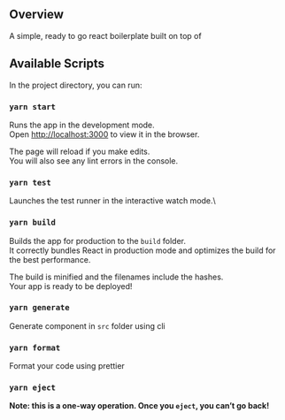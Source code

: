 ## Overview

A simple, ready to go react boilerplate built on top of

## Available Scripts

In the project directory, you can run:

### `yarn start`

Runs the app in the development mode.\
Open [http://localhost:3000](http://localhost:3000) to view it in the browser.

The page will reload if you make edits.\
You will also see any lint errors in the console.

### `yarn test`

Launches the test runner in the interactive watch mode.\

### `yarn build`

Builds the app for production to the `build` folder.\
It correctly bundles React in production mode and optimizes the build for the best performance.

The build is minified and the filenames include the hashes.\
Your app is ready to be deployed!

### `yarn generate`

Generate component in `src` folder using cli

### `yarn format`

Format your code using prettier

### `yarn eject`

**Note: this is a one-way operation. Once you `eject`, you can’t go back!**

